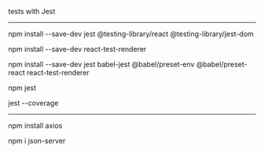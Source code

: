 tests with Jest

---
npm install --save-dev jest @testing-library/react @testing-library/jest-dom

npm install --save-dev react-test-renderer

npm install --save-dev jest babel-jest @babel/preset-env @babel/preset-react react-test-renderer

npm jest

jest --coverage

---

npm install axios

npm i json-server